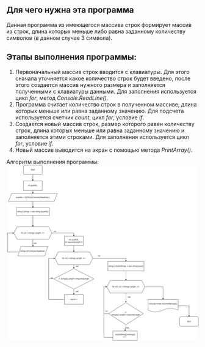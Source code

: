 
## Для чего нужна эта программа
Данная программа из имеющегося массива строк формирует массив из строк, длина которых меньше либо равна заданному количеству символов (в данном случае 3 символа).

## Этапы выполнения программы:
1. Первоначальный массив строк вводится с клавиатуры. Для этого сначала уточняется какое количество строк будет введено, после этого создается массив нужного размера и заполняется полученными с клавиатуры данными. Для заполнения используется цикл *for*, метод *Console.ReadLine()*.
2. Программа считает количество строк в полученном массиве, длина которых меньше или равна заданному значению. Для подсчета используется счетчик *count*, цикл *for*, условие *if*.
3. Создается новый массив строк, размер которого равен количеству строк, длина которых меньше или равна заданному значению и заполняется этими строками. Для заполнения используется цикл *for*, условие *if*. 
4. Новый массив выводится на экран c помощью метода *PrintArray()*.

Алгоритм выполнения программы:
![Блок-схема](BlockDiagram.png)




